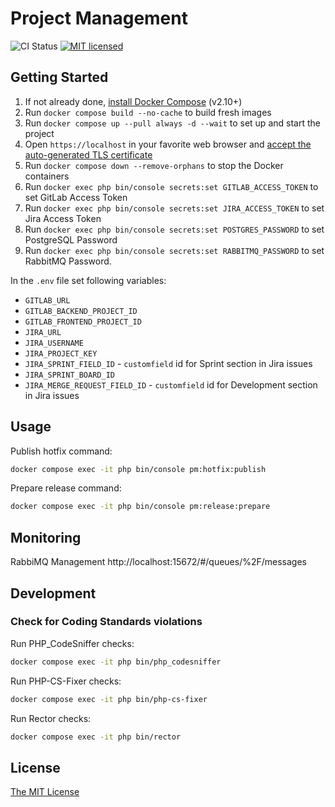 Project Management
===============================

![CI Status](https://github.com/Invis1ble/project-management/actions/workflows/ci.yml/badge.svg?event=push)
[![MIT licensed](https://img.shields.io/badge/license-MIT-blue.svg)](./LICENSE)


Getting Started
---------------

1. If not already done, [install Docker Compose](https://docs.docker.com/compose/install/) (v2.10+)
2. Run `docker compose build --no-cache` to build fresh images
3. Run `docker compose up --pull always -d --wait` to set up and start the project
4. Open `https://localhost` in your favorite web browser and [accept the auto-generated TLS certificate](https://stackoverflow.com/a/15076602/1352334)
5. Run `docker compose down --remove-orphans` to stop the Docker containers
6. Run `docker exec php bin/console secrets:set GITLAB_ACCESS_TOKEN` to set GitLab Access Token
7. Run `docker exec php bin/console secrets:set JIRA_ACCESS_TOKEN` to set Jira Access Token
8. Run `docker exec php bin/console secrets:set POSTGRES_PASSWORD` to set PostgreSQL Password
9. Run `docker exec php bin/console secrets:set RABBITMQ_PASSWORD` to set RabbitMQ Password.

In the `.env` file set following variables:

- `GITLAB_URL`
- `GITLAB_BACKEND_PROJECT_ID`
- `GITLAB_FRONTEND_PROJECT_ID`
- `JIRA_URL`
- `JIRA_USERNAME`
- `JIRA_PROJECT_KEY`
- `JIRA_SPRINT_FIELD_ID` - `customfield` id for Sprint section in Jira issues
- `JIRA_SPRINT_BOARD_ID`
- `JIRA_MERGE_REQUEST_FIELD_ID` - `customfield` id for Development section in Jira issues


Usage
-----


Publish hotfix command:
```sh
docker compose exec -it php bin/console pm:hotfix:publish
```


Prepare release command:
```sh
docker compose exec -it php bin/console pm:release:prepare
```


Monitoring
----------

RabbiMQ Management http://localhost:15672/#/queues/%2F/messages


Development
-----------

### Check for Coding Standards violations

Run PHP_CodeSniffer checks:

```sh
docker compose exec -it php bin/php_codesniffer
```

Run PHP-CS-Fixer checks:

```sh
docker compose exec -it php bin/php-cs-fixer
```

Run Rector checks:

```sh
docker compose exec -it php bin/rector
```


License
-------

[The MIT License](./LICENSE)
